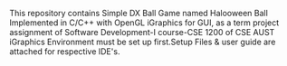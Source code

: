 This repository contains Simple DX Ball Game named Halooween Ball Implemented in C/C++ with OpenGL iGraphics for GUI, as a term project assignment of Software Development-I course-CSE 1200 of CSE AUST
iGraphics Environment must be set up first.Setup Files & user guide are attached for respective IDE's.
